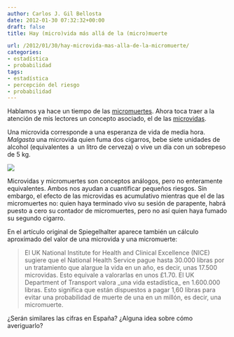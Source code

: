 ```yaml
---
author: Carlos J. Gil Bellosta
date: 2012-01-30 07:32:32+00:00
draft: false
title: Hay (micro)vida más allá de la (micro)muerte

url: /2012/01/30/hay-microvida-mas-alla-de-la-micromuerte/
categories:
- estadística
- probabilidad
tags:
- estadística
- percepción del riesgo
- probabilidad
---
```


Hablamos ya hace un tiempo de las [micromuertes](http://www.datanalytics.com/blog/2011/06/01/micromuertes/). Ahora toca traer a la atención de mis lectores un concepto asociado, el de las [microvidas](http://understandinguncertainty.org/microlives).

Una microvida corresponde a una esperanza de vida de media hora. _Malgasta_ una microvida quien fuma dos cigarros, bebe siete unidades de alcohol (equivalentes a  un litro de cerveza) o vive un día con un sobrepeso de 5 kg.

[![](/wp-uploads/2012/01/microvidas.png)
](/wp-uploads/2012/01/microvidas.png)

Microvidas y micromuertes son conceptos análogos, pero no enteramente equivalentes. Ambos nos ayudan a cuantificar pequeños riesgos. Sin embargo, el efecto de las microvidas es acumulativo mientras que el de las micromuertes no: quien haya terminado vivo su sesión de parapente, habrá puesto a cero su contador de micromuertes, pero no así quien haya fumado su segundo cigarro.

En el artículo original de Spiegelhalter aparece también un cálculo aproximado del valor de una microvida y una micromuerte:



<blockquote>El UK National Institute for Health and Clinical Excellence (NICE) sugiere que el National Health Service pague hasta 30.000 libras por un tratamiento que alargue la vida en un año, es decir, unas 17.500 microvidas. Esto equivale a valorarlas en unos £1.70. El UK Department of Transport valora _una vida estadística_ en 1.600.000 libras. Esto significa que están dispuestos a pagar 1,60 libras para evitar una probabilidad de muerte de una en un millón, es decir, una micromuerte.</blockquote>



¿Serán similares las cifras en España? ¿Alguna idea sobre cómo averiguarlo?
